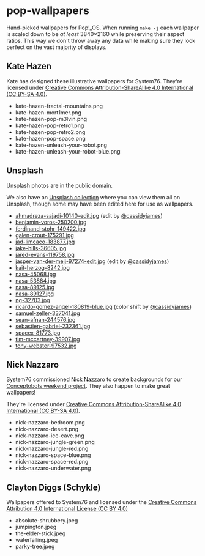 # pop-wallpapers

Hand-picked wallpapers for Pop!\_OS. When running `make -j` each wallpaper is
scaled down to be _at least_ 3840×2160 while preserving their aspect ratios. This
way we don't throw away any data while making sure they look perfect on the vast
majority of displays.

## Kate Hazen

Kate has designed these illustrative wallpapers for System76. They're licensed under [Creative Commons Attribution-ShareAlike 4.0 International (CC BY-SA 4.0)](https://creativecommons.org/licenses/by-sa/4.0/).

- kate-hazen-fractal-mountains.png
- kate-hazen-mort1mer.png
- kate-hazen-pop-m3lvin.png
- kate-hazen-pop-retro1.png
- kate-hazen-pop-retro2.png
- kate-hazen-pop-space.png
- kate-hazen-unleash-your-robot.png
- kate-hazen-unleash-your-robot-blue.png

## Unsplash

Unsplash photos are in the public domain.

We also have an [Unsplash collection](https://unsplash.com/collections/1211323/pop_wallpapers-1710) where you can view them all on Unsplash, though some may have been edited here for use as wallpapers.

- [ahmadreza-sajadi-10140-edit.jpg](https://unsplash.com/@ahmadreza_sajadi?photo=55xd_uiUYEE) (edit by [@cassidyjames](https://github.com/cassidyjames))
- [benjamin-voros-250200.jpg](https://unsplash.com/@vorosbenisop?photo=yrwpJwDNSHE)
- [ferdinand-stohr-149422.jpg](https://unsplash.com/@fellowferdi?photo=NFs6dRTBgaM)
- [galen-crout-175291.jpg](https://unsplash.com/@galen_crout?photo=ZYecenZy7o4)
- [jad-limcaco-183877.jpg](https://unsplash.com/@jadlimcaco?photo=JEq_2UJoTtg)
- [jake-hills-36605.jpg](https://unsplash.com/@jakehills?photo=0hgiQQEi4ic)
- [jared-evans-119758.jpg](https://unsplash.com/@chromogenic?photo=Wwg1TzCuV9E)
- [jasper-van-der-meij-97274-edit.jpg](https://unsplash.com/@jaspervandermeij?photo=eKpO8DlBvo0) (edit by [@cassidyjames](https://github.com/cassidyjames))
- [kait-herzog-8242.jpg](https://unsplash.com/@kayboh?photo=6vWD_xnzPuU)
- [nasa-45068.jpg](https://unsplash.com/@nasa?photo=jlV2k_Fx0fc)
- [nasa-53884.jpg](https://unsplash.com/@nasa?photo=Q1p7bh3SHj8)
- [nasa-89125.jpg](https://unsplash.com/@nasa?photo=rTZW4f02zY8)
- [nasa-89127.jpg](https://unsplash.com/@nasa?photo=-hI5dX2ObAs)
- [ng-32703.jpg](https://unsplash.com/@danist07?photo=bviex5lwf3s)
- [ricardo-gomez-angel-180819-blue.jpg](https://unsplash.com/@ripato?photo=3kzlCL3rj8A) (color shift by [@cassidyjames](https://github.com/cassidyjames))
- [samuel-zeller-337041.jpg](https://unsplash.com/@samuelzeller?photo=URINjM2UV4A)
- [sean-afnan-244576.jpg](https://unsplash.com/@sean82?photo=i17Ln-C-qhE)
- [sebastien-gabriel-232361.jpg](https://unsplash.com/@sgabriel?photo=5rAcUaCtMzk)
- [spacex-81773.jpg](https://unsplash.com/@spacex?photo=VBNb52J8Trk)
- [tim-mccartney-39907.jpg](https://unsplash.com/@timmccartney?photo=9T-ECH-1Tj0)
- [tony-webster-97532.jpg](https://unsplash.com/@tonywebster?photo=F9o7u-CnDJk)

## Nick Nazzaro

System76 commissioned [Nick Nazzaro](http://www.nicknazzaro.com/) to create backgrounds for our [Conceptobots weekend project](system76.com/conceptobots). They also happen to make great wallpapers!

They're licensed under [Creative Commons Attribution-ShareAlike 4.0 International (CC BY-SA 4.0)](https://creativecommons.org/licenses/by-sa/4.0/).

- nick-nazzaro-bedroom.png
- nick-nazzaro-desert.png
- nick-nazzaro-ice-cave.png
- nick-nazzaro-jungle-green.png
- nick-nazzaro-jungle-red.png
- nick-nazzaro-space-blue.png
- nick-nazzaro-space-red.png
- nick-nazzaro-underwater.png

## Clayton Diggs (Schykle)

Wallpapers offered to System76 and licensed under the [Creative Commons Attribution 4.0 International License (CC BY 4.0)](https://creativecommons.org/licenses/by/4.0/)

- absolute-shrubbery.jpeg
- jumpington.jpeg
- the-elder-stick.jpeg
- waterfalling.jpeg
- parky-tree.jpeg
